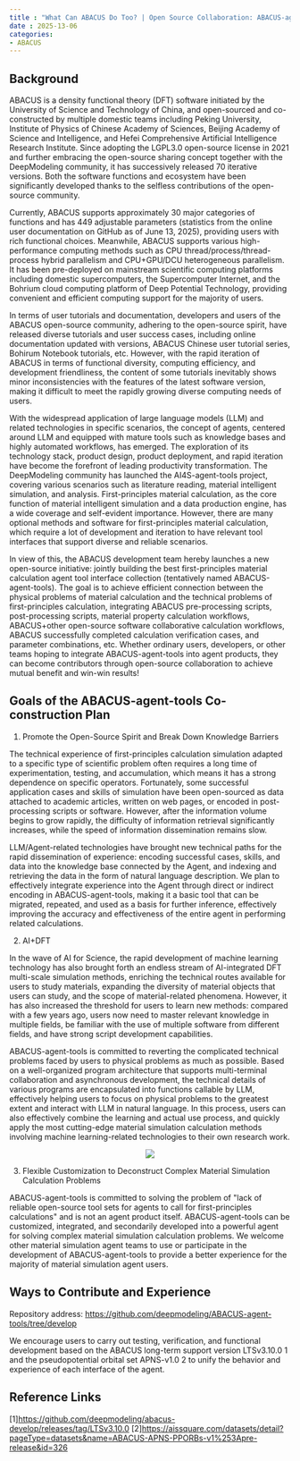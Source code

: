 ```yaml
---
title : "What Can ABACUS Do Too? | Open Source Collaboration: ABACUS-agent-tools"
date : 2025-13-06
categories: 
- ABACUS
---
```



##  Background

ABACUS is a density functional theory (DFT) software initiated by the University of Science and Technology of China, and open-sourced and co-constructed by multiple domestic teams including Peking University, Institute of Physics of Chinese Academy of Sciences, Beijing Academy of Science and Intelligence, and Hefei Comprehensive Artificial Intelligence Research Institute. Since adopting the LGPL3.0 open-source license in 2021 and further embracing the open-source sharing concept together with the DeepModeling community, it has successively released 70 iterative versions. Both the software functions and ecosystem have been significantly developed thanks to the selfless contributions of the open-source community.

<!-- more -->

Currently, ABACUS supports approximately 30 major categories of functions and has 449 adjustable parameters (statistics from the online user documentation on GitHub as of June 13, 2025), providing users with rich functional choices. Meanwhile, ABACUS supports various high-performance computing methods such as CPU thread/process/thread-process hybrid parallelism and CPU+GPU/DCU heterogeneous parallelism. It has been pre-deployed on mainstream scientific computing platforms including domestic supercomputers, the Supercomputer Internet, and the Bohrium cloud computing platform of Deep Potential Technology, providing convenient and efficient computing support for the majority of users.

In terms of user tutorials and documentation, developers and users of the ABACUS open-source community, adhering to the open-source spirit, have released diverse tutorials and user success cases, including online documentation updated with versions, ABACUS Chinese user tutorial series, Bohirum Notebook tutorials, etc. However, with the rapid iteration of ABACUS in terms of functional diversity, computing efficiency, and development friendliness, the content of some tutorials inevitably shows minor inconsistencies with the features of the latest software version, making it difficult to meet the rapidly growing diverse computing needs of users.

With the widespread application of large language models (LLM) and related technologies in specific scenarios, the concept of agents, centered around LLM and equipped with mature tools such as knowledge bases and highly automated workflows, has emerged. The exploration of its technology stack, product design, product deployment, and rapid iteration have become the forefront of leading productivity transformation. The DeepModeling community has launched the AI4S-agent-tools project, covering various scenarios such as literature reading, material intelligent simulation, and analysis. First-principles material calculation, as the core function of material intelligent simulation and a data production engine, has a wide coverage and self-evident importance. However, there are many optional methods and software for first-principles material calculation, which require a lot of development and iteration to have relevant tool interfaces that support diverse and reliable scenarios.

In view of this, the ABACUS development team hereby launches a new open-source initiative: jointly building the best first-principles material calculation agent tool interface collection (tentatively named ABACUS-agent-tools). The goal is to achieve efficient connection between the physical problems of material calculation and the technical problems of first-principles calculation, integrating ABACUS pre-processing scripts, post-processing scripts, material property calculation workflows, ABACUS+other open-source software collaborative calculation workflows, ABACUS successfully completed calculation verification cases, and parameter combinations, etc. Whether ordinary users, developers, or other teams hoping to integrate ABACUS-agent-tools into agent products, they can become contributors through open-source collaboration to achieve mutual benefit and win-win results!

##  Goals of the ABACUS-agent-tools Co-construction Plan

1. Promote the Open-Source Spirit and Break Down Knowledge Barriers

The technical experience of first-principles calculation simulation adapted to a specific type of scientific problem often requires a long time of experimentation, testing, and accumulation, which means it has a strong dependence on specific operators. Fortunately, some successful application cases and skills of simulation have been open-sourced as data attached to academic articles, written on web pages, or encoded in post-processing scripts or software. However, after the information volume begins to grow rapidly, the difficulty of information retrieval significantly increases, while the speed of information dissemination remains slow.

LLM/Agent-related technologies have brought new technical paths for the rapid dissemination of experience: encoding successful cases, skills, and data into the knowledge base connected by the Agent, and indexing and retrieving the data in the form of natural language description. We plan to effectively integrate experience into the Agent through direct or indirect encoding in ABACUS-agent-tools, making it a basic tool that can be migrated, repeated, and used as a basis for further inference, effectively improving the accuracy and effectiveness of the entire agent in performing related calculations.

2. AI+DFT

In the wave of AI for Science, the rapid development of machine learning technology has also brought forth an endless stream of AI-integrated DFT multi-scale simulation methods, enriching the technical routes available for users to study materials, expanding the diversity of material objects that users can study, and the scope of material-related phenomena. However, it has also increased the threshold for users to learn new methods: compared with a few years ago, users now need to master relevant knowledge in multiple fields, be familiar with the use of multiple software from different fields, and have strong script development capabilities.

ABACUS-agent-tools is committed to reverting the complicated technical problems faced by users to physical problems as much as possible. Based on a well-organized program architecture that supports multi-terminal collaboration and asynchronous development, the technical details of various programs are encapsulated into functions callable by LLM, effectively helping users to focus on physical problems to the greatest extent and interact with LLM in natural language. In this process, users can also effectively combine the learning and actual use process, and quickly apply the most cutting-edge material simulation calculation methods involving machine learning-related technologies to their own research work.

<center>
<img src="https://dp-public.oss-cn-beijing.aliyuncs.com/community/Blog%20Files/ABACUS_13_06_2025/p1.png">
</center>

3. Flexible Customization to Deconstruct Complex Material Simulation Calculation Problems

ABACUS-agent-tools is committed to solving the problem of "lack of reliable open-source tool sets for agents to call for first-principles calculations" and is not an agent product itself. ABACUS-agent-tools can be customized, integrated, and secondarily developed into a powerful agent for solving complex material simulation calculation problems. We welcome other material simulation agent teams to use or participate in the development of ABACUS-agent-tools to provide a better experience for the majority of material simulation agent users.

## Ways to Contribute and Experience

Repository address: https://github.com/deepmodeling/ABACUS-agent-tools/tree/develop

We encourage users to carry out testing, verification, and functional development based on the ABACUS long-term support version LTSv3.10.0 1 and the pseudopotential orbital set APNS-v1.0 2 to unify the behavior and experience of each interface of the agent.

## Reference Links

[1]https://github.com/deepmodeling/abacus-develop/releases/tag/LTSv3.10.0
[2]https://aissquare.com/datasets/detail?pageType=datasets&name=ABACUS-APNS-PPORBs-v1%253Apre-release&id=326
